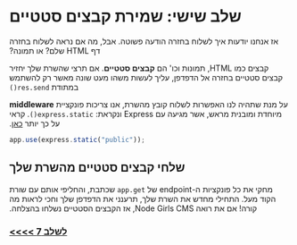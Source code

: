# &#x202b; שלב שישי: שמירת קבצים סטטיים

&#x202b;
אז אנחנו יודעות איך לשלוח בחזרה הודעה פשוטה. אבל, מה אם נראה לשלוח בחזרה דף HTML שלם? או תמונה?

&#x202b;
קבצים כמו HTML, תמונות וכו' הם **קבצים סטטיים**. אם תרצי שהשרת שלך יחזיר קבצים סטטיים בחזרה אל הדפדפן, עליך לעשות משהו מעט שונה מאשר רק להשתמש במתודת `res.send()`

&#x202b;
על מנת שתהיה לנו האפשרות לשלוח קובץ מהשרת, אנו צריכות פונקציית **middleware** מיוחדת ומובנית מראש, אשר מגיעה עם Express ונקראת: `express.static()`. קראי על כך יותר [כאן](http://expressjs.com/en/starter/static-files.html).

```js
app.use(express.static("public"));
```

## &#x202b; שלחי קבצים סטטיים מהשרת שלך

&#x202b;
מחקי את כל פונקציות ה-endpoint של `app.get` שכתבת, והחליפי אותם עם שורת הקוד מעל. התחילי מחדש את השרת שלך, תרענני את הדפדפן שלך וחכי לראות מה קורה! אם את רואה Node Girls CMS, אז הקבצים הסטטיים נשלחו בהצלחה.

### &#x202b; [לשלב 7 >>>>](https://github.com/node-girls/express-workshop-hebrew/blob/master/step07.md)